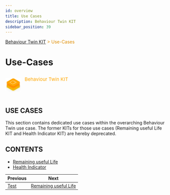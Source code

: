 ```yaml
---
id: overview
title: Use Cases
description: Behaviour Twin KIT
sidebar_position: 39
---
```


<!-- DEACTIVATED FOR DOCUSAURUS FROM HERE -->

<span style="font-size:14px;color:rgb(222,140,0);">[Behaviour Twin KIT](../overview) > Use-Cases</span>

# Use-Cases

<!-- DEACTIVATED FOR DOCUSAURUS TO HERE -->

<!-- VARIANT FOR DOCUSAURUS FROM HERE

<div style={{display:'block'}}>
  <div style={{display:'inline-block', verticalAlign:'top'}}>

![Behaviour Twin KIT banner](../../../../static/img/kit-icons/behaviour-twin-kit-icon-mini.png)

  </div>
  <div style={{display:'inline-block', fontSize:17, color:'rgb(255,166,1)', marginLeft:7, verticalAlign:'top', paddingTop:6}}>
Behaviour Twin KIT
  </div>
</div>

VARIANT FOR DOCUSAURUS TO HERE -->

<!-- DEACTIVATED FOR DOCUSAURUS FROM HERE -->

<div style="display:block;">
  <div style="display:inline-block;vertical-align:top;">

![Behaviour Twin KIT banner](../../../../static/img/kit-icons/behaviour-twin-kit-icon-mini.png)

  </div>
  <div style="display:inline-block;font-size:15px;color:rgb(255,166,1);margin-left:7px;vertical-align:top;padding-top:8px;">
Behaviour Twin KIT
  </div>
</div>

<!-- DEACTIVATED FOR DOCUSAURUS TO HERE -->

<!-- END OF HEADER -->

## USE CASES

This section contains dedicated use cases within the overarching Behaviour Twin use case.
The former KITs for those use cases (Remaining useful Life KIT and Health Indicator KIT) are hereby deprecated.

## CONTENTS

- [Remaining useful Life](rul/overview)
- [Health Indicator](hi/overview)

<!-- START OF FOOTER -->

<!-- DEACTIVATED FOR DOCUSAURUS FROM HERE -->

| Previous | Next |
| -------- | ---- |
| [Test](../development-view/test) | [Remaining useful Life](rul/overview) |

<!-- DEACTIVATED FOR DOCUSAURUS TO HERE -->
